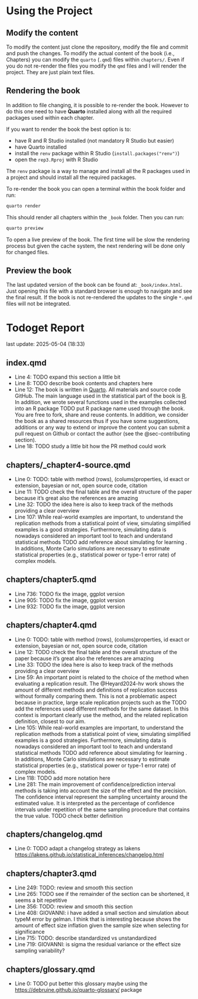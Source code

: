 
<!-- README.md is generated from README.Rmd. Please edit that file -->

# Using the Project

## Modify the content

To modify the content just clone the repository, modify the file and
commit and push the changes. To modify the actual content of the book
(i.e., Chapters) you can modify the `quarto` (`.qmd`) files within
`chapters/`. Even if you do not re-render the files you modify the `qmd`
files and I will render the project. They are just plain text files.

## Rendering the book

In addition to file changing, it is possible to re-render the book.
However to do this one need to have **Quarto** installed along with all
the required packages used within each chapter.

If you want to render the book the best option is to:

- have R and R Studio installed (not mandatory R Studio but easier)
- have Quarto installed
- install the `renv` package within R Studio
  (`install.packages("renv")`)
- open the `rep3.Rproj` with R Studio

The `renv` package is a way to manage and install all the R packages
used in a project and should install all the required packages.

To re-render the book you can open a terminal within the book folder and
run:

``` bash
quarto render
```

This should render all chapters within the `_book` folder. Then you can
run:

``` bash
quarto preview
```

To open a live preview of the book. The first time will be slow the
rendering process but given the cache system, the next rendering will be
done only for changed files.

## Preview the book

The last updated version of the book can be found at:
`_book/index.html`. Just opening this file with a standard browser is
enough to navigate and see the final result. If the book is not
re-rendered the updates to the single `*.qmd` files will not be
integrated.

# Todoget Report

last update: 2025-05-04 (18:33)

## index.qmd

- Line 4: TODO expand this section a little bit
- Line 8: TODO describe book contents and chapters here
- Line 12: The book is written in [Quarto](https://quarto.org/). All
  materials and source code GitHub. The main language used in the
  statistical part of the book is [R](https://www.r-project.org/). In
  addition, we wrote several functions used in the examples collected
  into an R package TODO put R package name used through the book. You
  are free to fork, share and reuse contents. In addition, we consider
  the book as a shared resources thus if you have some suggestions,
  additions or any way to extend or improve the content you can submit a
  pull request on Github or contact the author (see the
  @sec-contributing section).
- Line 18: TODO study a little bit how the PR method could work

## chapters/\_chapter4-source.qmd

- Line 0: TODO: table with method (rows), (colums)properties, id exact
  or extension, bayesian or not, open source code, citation
- Line 11: TODO check the final table and the overall structure of the
  paper because it’s great also the references are amazing
- Line 32: TODO the idea here is also to keep track of the methods
  providing a clear overview
- Line 107: While real-world examples are important, to understand the
  replication methods from a statistical point of view, simulating
  simplified examples is a good strategies. Furthermore, simulating data
  is nowadays considered an important tool to teach and understand
  statistical methods TODO add reference about simulating for learning .
  In additions, Monte Carlo simulations are necessary to estimate
  statistical properties (e.g., statistical power or type-1 error rate)
  of complex models.

## chapters/chapter5.qmd

- Line 736: TODO fix the image, ggplot version
- Line 905: TODO fix the image, ggplot version
- Line 932: TODO fix the image, ggplot version

## chapters/chapter4.qmd

- Line 0: TODO: table with method (rows), (colums)properties, id exact
  or extension, bayesian or not, open source code, citation
- Line 12: TODO check the final table and the overall structure of the
  paper because it’s great also the references are amazing
- Line 33: TODO the idea here is also to keep track of the methods
  providing a clear overview
- Line 59: An important point is related to the choice of the method
  when evaluating a replication result. The @Heyard2024-hv work shows
  the amount of different methods and definitions of replication success
  without formally comparing them. This is not a problematic aspect
  because in practice, large scale replication projects such as the TODO
  add the references used different methods for the same dataset. In
  this context is important clearly use the method, and the related
  replication definition, closest to our aim.
- Line 105: While real-world examples are important, to understand the
  replication methods from a statistical point of view, simulating
  simplified examples is a good strategies. Furthermore, simulating data
  is nowadays considered an important tool to teach and understand
  statistical methods TODO add reference about simulating for learning .
  In additions, Monte Carlo simulations are necessary to estimate
  statistical properties (e.g., statistical power or type-1 error rate)
  of complex models.
- Line 118: TODO add more notation here
- Line 281: The main improvement of confidence/prediction interval
  methods is taking into account the size of the effect and the
  precision. The confidence interval represent the sampling uncertainty
  around the estimated value. It is interpreted as the percentage of
  confidence intervals under repetition of the same sampling procedure
  that contains the true value. TODO check better definition

## chapters/changelog.qmd

- Line 0: TODO adapt a changelog strategy as lakens
  <https://lakens.github.io/statistical_inferences/changelog.html>

## chapters/chapter3.qmd

- Line 249: TODO: review and smooth this section
- Line 265: TODO see if the remainder of the section can be shortened,
  it seems a bit repetitive
- Line 356: TODO: review and smooth this section
- Line 408: GIOVANNI: i have added a small section and simulation about
  typeM error by gelman. I think that is interesting because shows the
  amount of effect size inflation given the sample size when selecting
  for significance
- Line 715: TODO: describe standardized vs unstandardized
- Line 719: GIOVANNI: is sigma the residual variance or the effect size
  sampling variability?

## chapters/glossary.qmd

- Line 0: TODO put better this glossary maybe using the
  <https://debruine.github.io/quarto-glossary/> package
